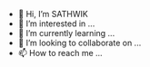 - 👋 Hi, I’m SATHWIK
- 👀 I’m interested in ...
- 🌱 I’m currently learning ...
- 💞️ I’m looking to collaborate on ...
- 📫 How to reach me ...

<!---
undefined is a ✨ special ✨ repository because its `README.md` (this file) appears on your GitHub profile.
You can click the Preview link to take a look at your changes.
--->

